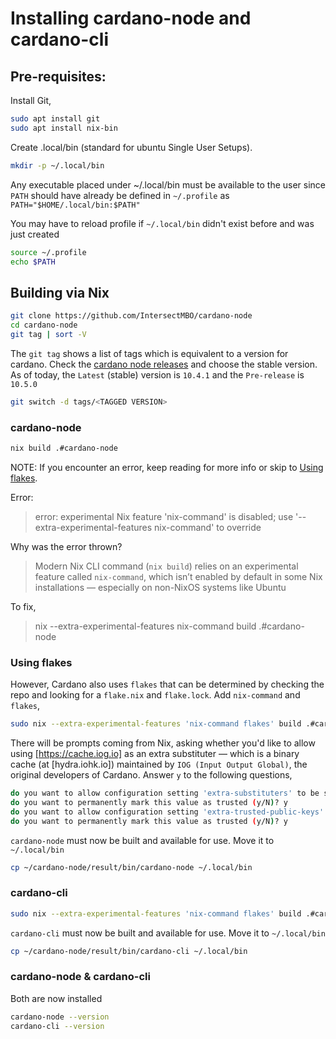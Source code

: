 # Installing cardano-node and cardano-cli

## Pre-requisites:

Install Git,
```bash
sudo apt install git
sudo apt install nix-bin
```

Create .local/bin (standard for ubuntu Single User Setups). 
```bash
mkdir -p ~/.local/bin
```
Any executable placed under ~/.local/bin must be available to the user since `PATH` should have already be defined in `~/.profile` as `PATH="$HOME/.local/bin:$PATH"`

You may have to reload profile if `~/.local/bin` didn't exist before and was just created
```bash
source ~/.profile
echo $PATH
```

## Building via Nix

```bash
git clone https://github.com/IntersectMBO/cardano-node
cd cardano-node
git tag | sort -V
```

The `git tag` shows a list of tags which is equivalent to a version for cardano. Check the [cardano node releases](https://github.com/intersectmbo/cardano-node/releases) and choose the stable version. As of today, the `Latest` (stable) version is `10.4.1` and the `Pre-release` is `10.5.0`

```bash
git switch -d tags/<TAGGED VERSION>
```

### cardano-node

```bash
nix build .#cardano-node
```
NOTE: If you encounter an error, keep reading for more info or skip to [Using flakes](#using-flakes).

Error:
> error: experimental Nix feature 'nix-command' is disabled; use '--extra-experimental-features nix-command' to override

Why was the error thrown?
> Modern Nix CLI command (`nix build`) relies on an experimental feature called `nix-command`, which isn’t enabled by default in some Nix installations — especially on non-NixOS systems like Ubuntu

To fix, 
> nix --extra-experimental-features nix-command build .#cardano-node

### Using flakes

However, Cardano also uses `flakes` that can be determined by checking the repo and looking for a `flake.nix` and `flake.lock`. Add `nix-command` and `flakes`, 

```bash
sudo nix --extra-experimental-features 'nix-command flakes' build .#cardano-node
```

There will be prompts coming from Nix, asking whether you'd like to allow using [https://cache.iog.io] as an extra substituter — which is a binary cache (at [hydra.iohk.io]) maintained by `IOG (Input Output Global)`, the original developers of Cardano. Answer `y` to the following questions,
```bash
do you want to allow configuration setting 'extra-substituters' to be set to 'https://cache.iog.io' (y/N)? y
do you want to permanently mark this value as trusted (y/N)? y
do you want to allow configuration setting 'extra-trusted-public-keys' to be set to 'hydra.iohk.io:f/Ea+s+dFdN+3Y/G+FDgSq+a5NEWhJGzdjvKNGv0/EQ=' (y/N)? y    
do you want to permanently mark this value as trusted (y/N)? y
```

`cardano-node` must now be built and available for use. Move it to `~/.local/bin`
```bash
cp ~/cardano-node/result/bin/cardano-node ~/.local/bin
```

### cardano-cli

```bash
sudo nix --extra-experimental-features 'nix-command flakes' build .#cardano-cli
```

`cardano-cli` must now be built and available for use. Move it to `~/.local/bin`
```bash
cp ~/cardano-node/result/bin/cardano-cli ~/.local/bin
```

### cardano-node & cardano-cli
Both are now installed
```bash
cardano-node --version
cardano-cli --version
```